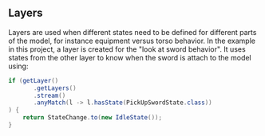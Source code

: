 ## Layers

Layers are used when different states need to be defined for different parts of the model, for instance equipment versus torso behavior. 
In the example in this project, a layer is created for the "look at sword behavior". 
It uses states from the other layer to know when the sword is attach to the model using:

```java
if (getLayer()
       .getLayers()
       .stream()
       .anyMatch(l -> l.hasState(PickUpSwordState.class))
) {
    return StateChange.to(new IdleState());
}
```  
